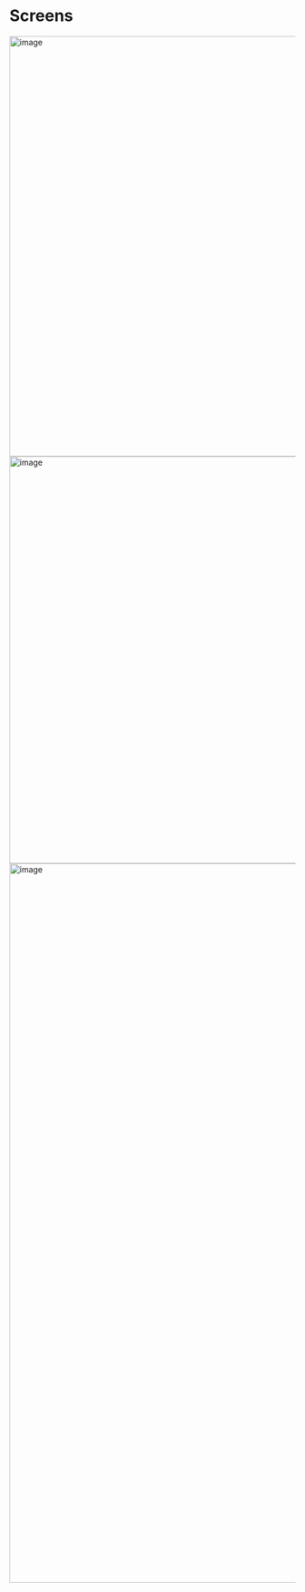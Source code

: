 <h1>Screens </h1>
<img width="739" alt="image" src="https://github.com/user-attachments/assets/e0fd8a09-074e-4630-906a-ac429aa03278">
<img width="716" alt="image" src="https://github.com/user-attachments/assets/e0bccfe9-7989-4698-bae1-0c03e42ee1d4">
<img width="1265" alt="image" src="https://github.com/user-attachments/assets/4d11693d-ea3a-40f7-ba22-dfaa0af88d22">

